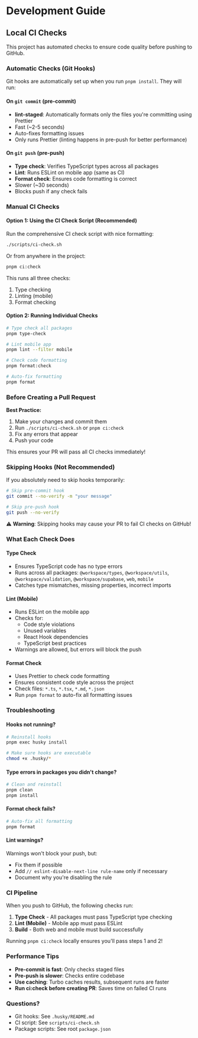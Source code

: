 # Development Guide

## Local CI Checks

This project has automated checks to ensure code quality before pushing to GitHub.

### Automatic Checks (Git Hooks)

Git hooks are automatically set up when you run `pnpm install`. They will run:

#### On `git commit` (pre-commit)

- **lint-staged**: Automatically formats only the files you're committing using Prettier
- Fast (~2-5 seconds)
- Auto-fixes formatting issues
- Only runs Prettier (linting happens in pre-push for better performance)

#### On `git push` (pre-push)

- **Type check**: Verifies TypeScript types across all packages
- **Lint**: Runs ESLint on mobile app (same as CI)
- **Format check**: Ensures code formatting is correct
- Slower (~30 seconds)
- Blocks push if any check fails

### Manual CI Checks

#### Option 1: Using the CI Check Script (Recommended)

Run the comprehensive CI check script with nice formatting:

```bash
./scripts/ci-check.sh
```

Or from anywhere in the project:

```bash
pnpm ci:check
```

This runs all three checks:

1. Type checking
2. Linting (mobile)
3. Format checking

#### Option 2: Running Individual Checks

```bash
# Type check all packages
pnpm type-check

# Lint mobile app
pnpm lint --filter mobile

# Check code formatting
pnpm format:check

# Auto-fix formatting
pnpm format
```

### Before Creating a Pull Request

**Best Practice:**

1. Make your changes and commit them
2. Run `./scripts/ci-check.sh` or `pnpm ci:check`
3. Fix any errors that appear
4. Push your code

This ensures your PR will pass all CI checks immediately!

### Skipping Hooks (Not Recommended)

If you absolutely need to skip hooks temporarily:

```bash
# Skip pre-commit hook
git commit --no-verify -m "your message"

# Skip pre-push hook
git push --no-verify
```

⚠️ **Warning**: Skipping hooks may cause your PR to fail CI checks on GitHub!

### What Each Check Does

#### Type Check

- Ensures TypeScript code has no type errors
- Runs across all packages: `@workspace/types`, `@workspace/utils`, `@workspace/validation`, `@workspace/supabase`, `web`, `mobile`
- Catches type mismatches, missing properties, incorrect imports

#### Lint (Mobile)

- Runs ESLint on the mobile app
- Checks for:
  - Code style violations
  - Unused variables
  - React Hook dependencies
  - TypeScript best practices
- Warnings are allowed, but errors will block the push

#### Format Check

- Uses Prettier to check code formatting
- Ensures consistent code style across the project
- Check files: `*.ts`, `*.tsx`, `*.md`, `*.json`
- Run `pnpm format` to auto-fix all formatting issues

### Troubleshooting

#### Hooks not running?

```bash
# Reinstall hooks
pnpm exec husky install

# Make sure hooks are executable
chmod +x .husky/*
```

#### Type errors in packages you didn't change?

```bash
# Clean and reinstall
pnpm clean
pnpm install
```

#### Format check fails?

```bash
# Auto-fix all formatting
pnpm format
```

#### Lint warnings?

Warnings won't block your push, but:

- Fix them if possible
- Add `// eslint-disable-next-line rule-name` only if necessary
- Document why you're disabling the rule

### CI Pipeline

When you push to GitHub, the following checks run:

1. **Type Check** - All packages must pass TypeScript type checking
2. **Lint (Mobile)** - Mobile app must pass ESLint
3. **Build** - Both web and mobile must build successfully

Running `pnpm ci:check` locally ensures you'll pass steps 1 and 2!

### Performance Tips

- **Pre-commit is fast**: Only checks staged files
- **Pre-push is slower**: Checks entire codebase
- **Use caching**: Turbo caches results, subsequent runs are faster
- **Run ci:check before creating PR**: Saves time on failed CI runs

### Questions?

- Git hooks: See `.husky/README.md`
- CI script: See `scripts/ci-check.sh`
- Package scripts: See root `package.json`
